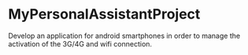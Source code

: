 # MyPersonalAssistantProject
Develop an application for android smartphones in order to manage the activation of the 3G/4G and wifi connection.
